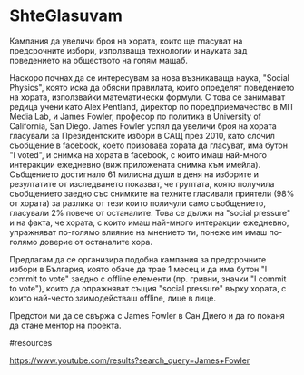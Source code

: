 ShteGlasuvam
============

Кампания да увеличи броя на хората, които ще гласуват на предсрочните избори, използваща технологии и науката зад поведението на обществото на голям мащаб.

Наскоро почнах да се интересувам за нова възникаваща наука, "Social Physics", която иска да обясни правилата, които определят поведението на хората, използвайки математически формули. С това се занимават редица учени като Alex Pentland, директор по поредприемачество в MIT Media Lab, и James Fowler, професор по политика в University of California, San Diego. James Fowler успял да увеличи броя на хората гласували за Президентските избори в САЩ през 2010, като слочил съобщение в facebook, което призовава хората да гласуват, има бутон "I voted", и снимка на хората в facebook, с които имаш най-много интеракции ежедневно (виж приложената снимка към имейла). Събщението достигнало 61 милиона души в деня на изборите и резултатите от изследването показват, че груптата, която получила съобщението заедно със снимките на техните гласивали приятели (98% от хората) за разлика от тези които поличули само съобщението, гласували 2% повече от останалите. Това се дължи на "social pressure" и на факта, че хората, с които имаш най-много интеракции ежедневно, упражняват по-голямо влияние на мнението ти, понеже им имаш по-голямо доверие от останалите хора.

Предлагам да се организира подобна кампания за предсрочните избори в България, която обаче да трае 1 месец и да има бутон "I commit to vote" заедно с offline елементи (пр. гривни, значки "I commit to vote"), които да опражняват същия "social pressure" върху хората, с които най-често заимодействаш offline, лице в лице.

Предстои ми да се свържа с James Fowler в Сан Диего и да го поканя да стане ментор на проекта. 

#resources

https://www.youtube.com/results?search_query=James+Fowler 
